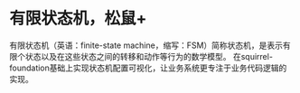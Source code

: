 # 有限状态机，松鼠+
有限状态机（英语：finite-state machine，缩写：FSM）简称状态机，是表示有限个状态以及在这些状态之间的转移和动作等行为的数学模型。
在squirrel-foundation基础上实现状态机配置可视化，让业务系统更专注于业务代码逻辑的实现。
